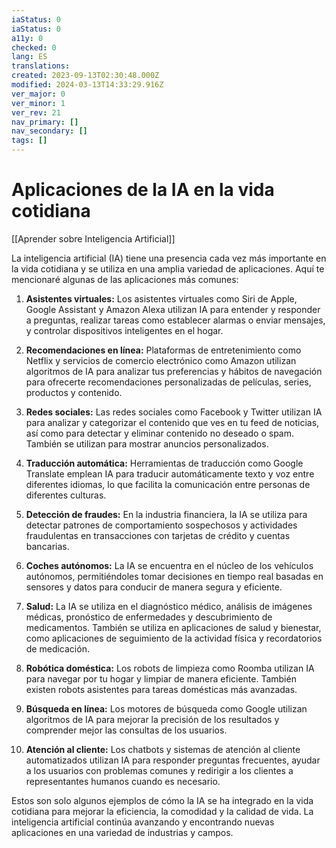 ```yaml
---
iaStatus: 0
iaStatus: 0
a11y: 0
checked: 0
lang: ES
translations: 
created: 2023-09-13T02:30:48.000Z
modified: 2024-03-13T14:33:29.916Z
ver_major: 0
ver_minor: 1
ver_rev: 21
nav_primary: []
nav_secondary: []
tags: []
---
```

# Aplicaciones de la IA en la vida cotidiana

[[Aprender sobre Inteligencia Artificial]]

La inteligencia artificial (IA) tiene una presencia cada vez más importante en la vida cotidiana y se utiliza en una amplia variedad de aplicaciones. Aquí te mencionaré algunas de las aplicaciones más comunes:

1. **Asistentes virtuales:** Los asistentes virtuales como Siri de Apple, Google Assistant y Amazon Alexa utilizan IA para entender y responder a preguntas, realizar tareas como establecer alarmas o enviar mensajes, y controlar dispositivos inteligentes en el hogar.
    
2. **Recomendaciones en línea:** Plataformas de entretenimiento como Netflix y servicios de comercio electrónico como Amazon utilizan algoritmos de IA para analizar tus preferencias y hábitos de navegación para ofrecerte recomendaciones personalizadas de películas, series, productos y contenido.
    
3. **Redes sociales:** Las redes sociales como Facebook y Twitter utilizan IA para analizar y categorizar el contenido que ves en tu feed de noticias, así como para detectar y eliminar contenido no deseado o spam. También se utilizan para mostrar anuncios personalizados.
    
4. **Traducción automática:** Herramientas de traducción como Google Translate emplean IA para traducir automáticamente texto y voz entre diferentes idiomas, lo que facilita la comunicación entre personas de diferentes culturas.
    
5. **Detección de fraudes:** En la industria financiera, la IA se utiliza para detectar patrones de comportamiento sospechosos y actividades fraudulentas en transacciones con tarjetas de crédito y cuentas bancarias.
    
6. **Coches autónomos:** La IA se encuentra en el núcleo de los vehículos autónomos, permitiéndoles tomar decisiones en tiempo real basadas en sensores y datos para conducir de manera segura y eficiente.
    
7. **Salud:** La IA se utiliza en el diagnóstico médico, análisis de imágenes médicas, pronóstico de enfermedades y descubrimiento de medicamentos. También se utiliza en aplicaciones de salud y bienestar, como aplicaciones de seguimiento de la actividad física y recordatorios de medicación.
    
8. **Robótica doméstica:** Los robots de limpieza como Roomba utilizan IA para navegar por tu hogar y limpiar de manera eficiente. También existen robots asistentes para tareas domésticas más avanzadas.
    
9. **Búsqueda en línea:** Los motores de búsqueda como Google utilizan algoritmos de IA para mejorar la precisión de los resultados y comprender mejor las consultas de los usuarios.
    
10. **Atención al cliente:** Los chatbots y sistemas de atención al cliente automatizados utilizan IA para responder preguntas frecuentes, ayudar a los usuarios con problemas comunes y redirigir a los clientes a representantes humanos cuando es necesario.

Estos son solo algunos ejemplos de cómo la IA se ha integrado en la vida cotidiana para mejorar la eficiencia, la comodidad y la calidad de vida. La inteligencia artificial continúa avanzando y encontrando nuevas aplicaciones en una variedad de industrias y campos.